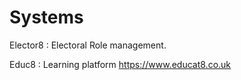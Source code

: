 # Systems

Elector8
: Electoral Role management.

Educ8
: Learning platform
  https://www.educat8.co.uk